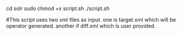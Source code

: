 cd solr
sudo chmod +x script.sh
./script.sh

#This script uses two xml files as input. one is target.xml which will be operator generated. another if diff.xml which is user provided.